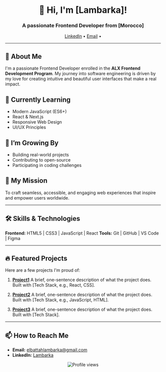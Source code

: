 <h1 align="center">👋 Hi, I'm [Lambarka]!</h1>
<h3 align="center">A passionate Frontend Developer from [Morocco]</h3>

<p align="center">
  <a href="[www.linkedin.com/in/lambarka-elbattah-859a30279]">LinkedIn</a> •
  <a href="mailto:[elbattahlambarka@gmail.com]">Email</a> •
</p>

---

## 🚀 About Me

I'm a passionate Frontend Developer enrolled in the **ALX Frontend Development Program**. My journey into software engineering is driven by my love for creating intuitive and beautiful user interfaces that make a real impact.

## 🔭 Currently Learning
- Modern JavaScript (ES6+)
- React & Next.js
- Responsive Web Design
- UI/UX Principles

## 🌱 I’m Growing By
- Building real-world projects
- Contributing to open-source
- Participating in coding challenges

## 🎯 My Mission
To craft seamless, accessible, and engaging web experiences that inspire and empower users worldwide.

---

## 🛠️ Skills & Technologies
**Frontend:** HTML5 | CSS3 | JavaScript | React
**Tools:** Git | GitHub | VS Code | Figma

---

## 🔥 Featured Projects

Here are a few projects I'm proud of:

1.  **[Project1](https://github.com/your-username/project-one)**
    A brief, one-sentence description of what the project does. Built with [Tech Stack, e.g., React, CSS].

2.  **[Project2](https://github.com/your-username/project-two)**
    A brief, one-sentence description of what the project does. Built with [Tech Stack, e.g., JavaScript, HTML].

3.  **[Project3](https://github.com/your-username/project-three)**
    A brief, one-sentence description of what the project does. Built with [Tech Stack].

---

## 📫 How to Reach Me
- **Email:** [elbattahlambarka@gmail.com](mailto:elbattahlambarka@gmail.com)
- **LinkedIn:** [Lambarka](www.linkedin.com/in/lambarka-elbattah-859a30279)


<p align="center">
   <img src="https://komarev.com/ghpvc/?username=your-github-username&color=blueviolet" alt="Profile views" />
</p>
